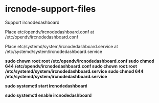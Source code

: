 # ircnode-support-files
Support ircnodedashboard

Place etc/opendv/ircnodedashboard.conf at /etc/opendv/ircnodedashboard.conf

Place etc/systemd/system/ircnodedashboard.service at /etc/systemd/system/ircnodedashboard.service

**sudo chown root:root /etc/opendv/ircnodedashboard.conf
sudo chmod 644 /etc/opendv/ircnodedashboard.conf
sudo chown root:root /etc/systemd/system/ircnodedashboard.service
sudo chmod 644 /etc/systemd/system/ircnodedashboard.service**

**sudo systemctl start ircnodedashboard**

**sudo systemctl enable ircnodedashboard**

